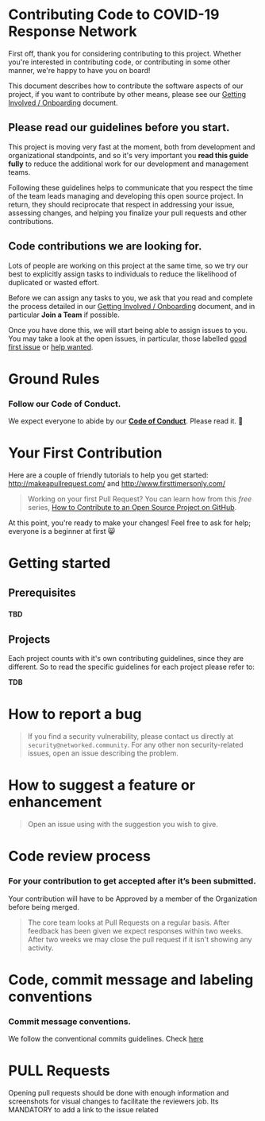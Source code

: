 # Contributing Code to COVID-19 Response Network

First off, thank you for considering contributing to this project. Whether you're interested in contributing code, or contributing in some other manner, we're happy to have you on board!

This document describes how to contribute the software aspects of our project, if you want to contribute by other means, please see our [Getting Involved / Onboarding](https://github.com/Networked-Community/networked-community/blob/master/docs/en/GETTING_INVOLVED.md) document.

## 

## Please read our guidelines before you start.

This project is moving very fast at the moment, both from development and organizational standpoints, and so it's very important you **read this guide fully** to reduce the additional work for our development and management teams.

Following these guidelines helps to communicate that you respect the time of the team leads managing and developing this open source project. In return, they should reciprocate that respect in addressing your issue, assessing changes, and helping you finalize your pull requests and other contributions.

## 

## Code contributions we are looking for.

Lots of people are working on this project at the same time, so we try our best to explicitly assign tasks to individuals to reduce the likelihood of duplicated or wasted effort.

Before we can assign any tasks to you, we ask that you read and complete the process detailed in our [Getting Involved / Onboarding](https://github.com/Networked-Community/networked-community/blob/master/docs/en/GETTING_INVOLVED.md)  document, and in particular **Join a Team** if possible.

Once you have done this, we will start being able to assign issues to you. You may take a look at the open issues, in particular, those labelled [good first issue](https://github.com/Networked-Community/networked-community/labels/good%20first%20issue) or [help wanted](https://github.com/Networked-Community/networked-community/labels/help%20wanted).

# 

# Ground Rules

### 

### Follow our Code of Conduct.

We expect everyone to abide by our [**Code of Conduct**](https://github.com/Networked-Community/networked-community/blob/master/CODE_OF_CONDUCT.md). Please read it. 🤝

# 

# Your First Contribution

Here are a couple of friendly tutorials to help you get started: http://makeapullrequest.com/ and http://www.firsttimersonly.com/

> Working on your first Pull Request? You can learn how from this *free* series, [How to Contribute to an Open Source Project on GitHub](https://egghead.io/series/how-to-contribute-to-an-open-source-project-on-github).

At this point, you're ready to make your changes! Feel free to ask for help; everyone is a beginner at first 😸

# 

# Getting started

## 

## Prerequisites

### 

#### TBD

## 

## Projects

Each project counts with it's own contributing guidelines, since they are different. So to read the specific guidelines for each project please refer to:

**TDB**

# 

# How to report a bug

> If you find a security vulnerability, please contact us directly at `security@networked.community`. For any other non security-related issues, open an issue describing the problem.

# 

# How to suggest a feature or enhancement

> Open an issue using with the suggestion you wish to give.

# 

# Code review process

### 

### For your contribution to get accepted after it’s been submitted.

Your contribution will have to be Approved by a member of the Organization before being merged.

> The core team looks at Pull Requests on a regular basis. After feedback has been given we expect responses within two weeks.  After two weeks we may close the pull request if it isn't showing any  activity.

# 

# Code, commit message and labeling conventions

### 

### Commit message conventions.

We follow the conventional commits guidelines. Check [here](https://www.conventionalcommits.org/en/v1.0.0/)

# 

# PULL Requests

Opening pull requests should be done with enough information and  screenshots for visual changes to facilitate the reviewers job. Its  MANDATORY to add a link to the issue related